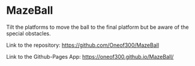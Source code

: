 # MazeBall
Tilt the platforms to move the ball to the final platform but be aware of the special obstacles.

Link to the repository:
https://github.com/Oneof300/MazeBall

Link to the Github-Pages App:
https://oneof300.github.io/MazeBall/
